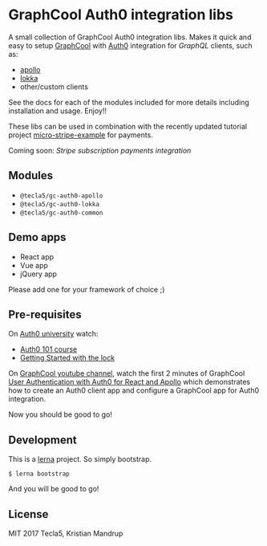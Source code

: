 # GraphCool Auth0 integration libs

A small collection of GraphCool Auth0 integration libs.
Makes it quick and easy to setup [GraphCool](https://www.graph.cool) with [Auth0](https://auth0.com/) integration for *GraphQL* clients, such as:

- [apollo](https://github.com/apollographql)
- [lokka](https://github.com/kadirahq/lokka)
- other/custom clients

See the docs for each of the modules included for more details including installation and usage. Enjoy!!

These libs can be used in combination with the recently updated tutorial project [micro-stripe-example](https://github.com/tecla5/micro-stripe-example) for payments.

Coming soon: *Stripe subscription payments integration*

## Modules

- `@tecla5/gc-auth0-apollo`
- `@tecla5/gc-auth0-lokka`
- `@tecla5/gc-auth0-common`

## Demo apps

- React app
- Vue app
- jQuery app

Please add one for your framework of choice ;)

## Pre-requisites

On [Auth0 university](https://auth0.com/university/) watch:

- [Auth0 101 course](https://auth0.com/university/2/auth0-101)
- [Getting Started with the lock](https://auth0.com/university/3/getting-started-with-the-lock)

On [GraphCool youtube channel](https://www.youtube.com/channel/UCptAHlN1gdwD89tFM3ENb6w), watch the first 2 minutes of GraphCool  [User Authentication with Auth0 for React and Apollo](https://www.youtube.com/watch?v=5uxq8Om-AZQ) which demonstrates how to create an Auth0 client app and configure a GraphCool app for Auth0 integration.

Now you should be good to go!

## Development

This is a [lerna](https://lernajs.io/) project. So simply bootstrap.

`$ lerna bootstrap`

And you will be good to go!

## License

MIT 2017 Tecla5, Kristian Mandrup
